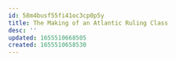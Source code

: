 ```yaml
---
id: 58m4busf55fi41oc3cp0p5y
title: The Making of an Atlantic Ruling Class
desc: ''
updated: 1655510668505
created: 1655510658530
---
```


